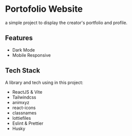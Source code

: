 # Portofolio Website

a simple project to display the creator's portfolio and profile.

## Features

- Dark Mode
- Mobile Responsive

## Tech Stack

A library and tech using in this project:

- ReactJS & Vite
- Tailwindcss
- animxyz
- react-icons
- classnames
- lottiefiles
- Eslint & Prettier
- Husky
